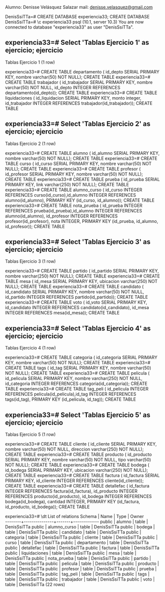 
Alumno: Denisse Velásquez Salazar
mail: denisse.velasquez@gmail.com


DenisSsiTTa=# CREATE DATABASE experiencia33;
CREATE DATABASE
DenisSsiTTa=# \c experiencia33
psql (10.1, server 10.3)
You are now connected to database "experiencia33" as user "DenisSsiTTa".

experiencia33=# Select 'Tablas Ejercicio 1' as ejercicio;
     ejercicio      
--------------------
 Tablas Ejercicio 1
(1 row)

experiencia33=# CREATE TABLE departamento ( id_depto SERIAL PRIMARY KEY, nombre varchar(50) NOT NULL);
CREATE TABLE
experiencia33=# CREATE TABLE trabajador ( id_trabajador SERIAL PRIMARY KEY, nombre varchar(50) NOT NULL, id_depto INTEGER REFERENCES departamento(id_depto));
CREATE TABLE
experiencia33=# CREATE TABLE liquidaciones ( id_liquidacion SERIAL PRIMARY KEY, monto integer, id_trabajador INTEGER REFERENCES trabajador(id_trabajador));
CREATE TABLE


experiencia33=# Select 'Tablas Ejercicio 2' as ejercicio;
     ejercicio      
--------------------
 Tablas Ejercicio 2
(1 row)

experiencia33=# CREATE TABLE alumno ( id_alumno SERIAL PRIMARY KEY, nombre varchar(50) NOT NULL);
CREATE TABLE
experiencia33=# CREATE TABLE curso ( id_curso SERIAL PRIMARY KEY, nombre varchar(50) NOT NULL);
CREATE TABLE
experiencia33=# CREATE TABLE profesor ( id_profesor SERIAL PRIMARY KEY, nombre varchar(50) NOT NULL);
CREATE TABLE
experiencia33=# CREATE TABLE prueba ( id_prueba SERIAL PRIMARY KEY, link varchar(250) NOT NULL);
CREATE TABLE
experiencia33=# CREATE TABLE alumno_curso ( id_curso INTEGER REFERENCES curso(id_curso),id_alumno INTEGER REFERENCES alumno(id_alumno), PRIMARY KEY (id_curso, id_alumno));
CREATE TABLE
experiencia33=# CREATE TABLE nota_prueba ( id_prueba INTEGER REFERENCES prueba(id_prueba),id_alumno INTEGER REFERENCES alumno(id_alumno), id_profesor INTEGER REFERENCES profesor(id_profesor), nota INTEGER, PRIMARY KEY (id_prueba, id_alumno, id_profesor));
CREATE TABLE


experiencia33=# Select 'Tablas Ejercicio 3' as ejercicio;
     ejercicio      
--------------------
 Tablas Ejercicio 3
(1 row)

experiencia33=# CREATE TABLE partido ( id_partido SERIAL PRIMARY KEY, nombre varchar(250) NOT NULL);
CREATE TABLE
experiencia33=# CREATE TABLE mesa ( id_mesa SERIAL PRIMARY KEY, ubicacion varchar(250) NOT NULL);
CREATE TABLE
experiencia33=# CREATE TABLE candidato ( id_candidato SERIAL PRIMARY KEY, nombre varchar(50) NOT NULL, id_partido INTEGER REFERENCES partido(id_partido));
CREATE TABLE
experiencia33=# CREATE TABLE voto ( id_voto SERIAL PRIMARY KEY, id_candidato INTEGER REFERENCES candidato(id_candidato), id_mesa INTEGER REFERENCES mesa(id_mesa));
CREATE TABLE


experiencia33=# Select 'Tablas Ejercicio 4' as ejercicio;
     ejercicio      
--------------------
 Tablas Ejercicio 4
(1 row)

experiencia33=# CREATE TABLE categoria ( id_categoria SERIAL PRIMARY KEY, nombre varchar(50) NOT NULL);
CREATE TABLE
experiencia33=# CREATE TABLE tags ( id_tag SERIAL PRIMARY KEY, nombre varchar(50) NOT NULL);
CREATE TABLE
experiencia33=# CREATE TABLE pelicula ( id_pelicula SERIAL PRIMARY KEY, nombre varchar(250) NOT NULL, id_categoria INTEGER REFERENCES categoria(id_categoria));
CREATE TABLE
experiencia33=# CREATE TABLE tag_peli ( id_pelicula INTEGER REFERENCES pelicula(id_pelicula),id_tag INTEGER REFERENCES tags(id_tag), PRIMARY KEY (id_pelicula, id_tag));
CREATE TABLE


experiencia33=# Select 'Tablas Ejercicio 5' as ejercicio;
     ejercicio      
--------------------
 Tablas Ejercicio 5
(1 row)

experiencia33=# CREATE TABLE cliente ( id_cliente SERIAL PRIMARY KEY, nombre varchar(50) NOT NULL, direccion varchar(250) NOT NULL);
CREATE TABLE
experiencia33=# CREATE TABLE producto ( id_producto SERIAL PRIMARY KEY, nombre varchar(50) NOT NULL, tipo varchar(50) NOT NULL);
CREATE TABLE
experiencia33=# CREATE TABLE bodega ( id_bodega SERIAL PRIMARY KEY, ubicacion varchar(250) NOT NULL);
CREATE TABLE
experiencia33=# CREATE TABLE factura ( id_factura SERIAL PRIMARY KEY, id_cliente INTEGER REFERENCES cliente(id_cliente));
CREATE TABLE
experiencia33=# CREATE TABLE detallefac ( id_factura INTEGER REFERENCES factura(id_factura), id_producto INTEGER REFERENCES producto(id_producto), id_bodega INTEGER REFERENCES bodega(id_bodega), cantidad INTEGER, PRIMARY KEY (id_factura, id_producto, id_bodega));
CREATE TABLE


experiencia33=# \dt
              List of relations
 Schema |     Name      | Type  |    Owner    
--------+---------------+-------+-------------
 public | alumno        | table | DenisSsiTTa
 public | alumno_curso  | table | DenisSsiTTa
 public | bodega        | table | DenisSsiTTa
 public | candidato     | table | DenisSsiTTa
 public | categoria     | table | DenisSsiTTa
 public | cliente       | table | DenisSsiTTa
 public | curso         | table | DenisSsiTTa
 public | departamento  | table | DenisSsiTTa
 public | detallefac    | table | DenisSsiTTa
 public | factura       | table | DenisSsiTTa
 public | liquidaciones | table | DenisSsiTTa
 public | mesa          | table | DenisSsiTTa
 public | nota_prueba   | table | DenisSsiTTa
 public | partido       | table | DenisSsiTTa
 public | pelicula      | table | DenisSsiTTa
 public | producto      | table | DenisSsiTTa
 public | profesor      | table | DenisSsiTTa
 public | prueba        | table | DenisSsiTTa
 public | tag_peli      | table | DenisSsiTTa
 public | tags          | table | DenisSsiTTa
 public | trabajador    | table | DenisSsiTTa
 public | voto          | table | DenisSsiTTa
(22 rows)


